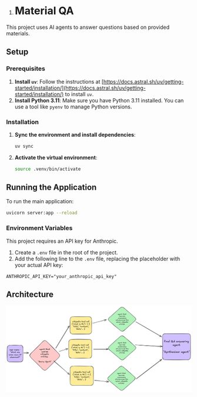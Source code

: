 1. # Material QA

This project uses AI agents to answer questions based on provided materials.

## Setup

### Prerequisites

1. **Install `uv`**: Follow the instructions at [https://docs.astral.sh/uv/getting-started/installation/](https://docs.astral.sh/uv/getting-started/installation/) to install `uv`.
2. **Install Python 3.11**: Make sure you have Python 3.11 installed. You can use a tool like `pyenv` to manage Python versions.

### Installation

1. **Sync the environment and install dependencies**:

    ```bash
    uv sync
    ```

2. **Activate the virtual environment**:

    ```bash
    source .venv/bin/activate
    ```

## Running the Application

To run the main application:

```bash
uvicorn server:app --reload
```

### Environment Variables

This project requires an API key for Anthropic.

1. Create a `.env` file in the root of the project.
2. Add the following line to the `.env` file, replacing the placeholder with your actual API key:

```
ANTHROPIC_API_KEY="your_anthropic_api_key"
```

## Architecture

![Architecture Diagram](architecture.png)
